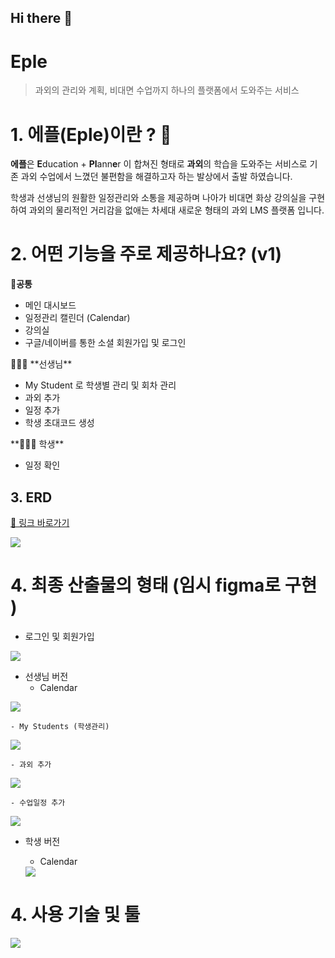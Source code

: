 ## Hi there 👋

# Eple

> 과외의 관리와 계획, 비대면 수업까지 하나의 플랫폼에서 도와주는 서비스
> 

# 1. 에플(Eple)이란 ? 🍎

**에플**은 **E**ducation + **Pl**ann**e**r 이 합쳐진 형태로 **과외**의 학습을 도와주는 서비스로 기존 과외 수업에서 느꼈던 불편함을 해결하고자 하는 발상에서 출발 하였습니다. 

학생과 선생님의 원활한 일정관리와 소통을 제공하며 나아가 비대면 화상 강의실을 구현하여 과외의 물리적인 거리감을 없애는 차세대 새로운 형태의 과외 LMS 플랫폼 입니다. 

# 2. 어떤 기능을 주로 제공하나요? (v1)

<aside>

👥**공통**

- 메인 대시보드
- 일정관리 캘린더 (Calendar)
- 강의실
- 구글/네이버를 통한 소셜 회원가입 및 로그인
</aside>

<aside>
👩🏻‍🏫 **선생님**

- My Student 로 학생별 관리 및 회차 관리
- 과외 추가
- 일정 추가
- 학생 초대코드 생성
</aside>

<aside>
**👩🏻‍🎓 학생**

- 일정 확인

 

# 3. ERD

[🔗 링크 바로가기](https://www.erdcloud.com/d/Z4bzyE75hsjNyD2S8)


</aside>
<img src = "https://s3.us-west-2.amazonaws.com/secure.notion-static.com/5e463b69-02ae-4c8e-ac0b-c3930a496210/%E1%84%89%E1%85%B3%E1%84%8F%E1%85%B3%E1%84%85%E1%85%B5%E1%86%AB%E1%84%89%E1%85%A3%E1%86%BA_2022-11-04_10.55.23.png?X-Amz-Algorithm=AWS4-HMAC-SHA256&X-Amz-Content-Sha256=UNSIGNED-PAYLOAD&X-Amz-Credential=AKIAT73L2G45EIPT3X45%2F20221105%2Fus-west-2%2Fs3%2Faws4_request&X-Amz-Date=20221105T064117Z&X-Amz-Expires=86400&X-Amz-Signature=84485e935dfc7d154035cbc75bbe3253069283020b0aa0a5e32e9c5cf895237b&X-Amz-SignedHeaders=host&response-content-disposition=filename%3D%22%25E1%2584%2589%25E1%2585%25B3%25E1%2584%258F%25E1%2585%25B3%25E1%2584%2585%25E1%2585%25B5%25E1%2586%25AB%25E1%2584%2589%25E1%2585%25A3%25E1%2586%25BA%25202022-11-04%252010.55.23.png%22&x-id=GetObject">

# 4. 최종 산출물의 형태 (임시 figma로 구현 )

- 로그인 및 회원가입
<img src = "https://s3.us-west-2.amazonaws.com/secure.notion-static.com/c7db378d-b3a9-4b6b-ad0a-0558d37d4621/%E1%84%89%E1%85%B3%E1%84%8F%E1%85%B3%E1%84%85%E1%85%B5%E1%86%AB%E1%84%89%E1%85%A3%E1%86%BA_2022-11-05_15.17.28.png?X-Amz-Algorithm=AWS4-HMAC-SHA256&X-Amz-Content-Sha256=UNSIGNED-PAYLOAD&X-Amz-Credential=AKIAT73L2G45EIPT3X45%2F20221105%2Fus-west-2%2Fs3%2Faws4_request&X-Amz-Date=20221105T064709Z&X-Amz-Expires=86400&X-Amz-Signature=7dae486a133fab33d88ca78635ed70ee95cf874a7efe274012e3d1a55fa07f06&X-Amz-SignedHeaders=host&response-content-disposition=filename%3D%22%25E1%2584%2589%25E1%2585%25B3%25E1%2584%258F%25E1%2585%25B3%25E1%2584%2585%25E1%2585%25B5%25E1%2586%25AB%25E1%2584%2589%25E1%2585%25A3%25E1%2586%25BA%25202022-11-05%252015.17.28.png%22&x-id=GetObject">
    
    
- 선생님 버전
    - Calendar
<img src = "https://s3.us-west-2.amazonaws.com/secure.notion-static.com/9efefb1a-e4b8-4e58-826f-e211da7d57f5/%E1%84%89%E1%85%B3%E1%84%8F%E1%85%B3%E1%84%85%E1%85%B5%E1%86%AB%E1%84%89%E1%85%A3%E1%86%BA_2022-11-05_15.21.25.png?X-Amz-Algorithm=AWS4-HMAC-SHA256&X-Amz-Content-Sha256=UNSIGNED-PAYLOAD&X-Amz-Credential=AKIAT73L2G45EIPT3X45%2F20221105%2Fus-west-2%2Fs3%2Faws4_request&X-Amz-Date=20221105T064712Z&X-Amz-Expires=86400&X-Amz-Signature=04a4a3947baadea3adb71c7722a7ef09cdb453be4ce4dc54dc9db482a02b093a&X-Amz-SignedHeaders=host&response-content-disposition=filename%3D%22%25E1%2584%2589%25E1%2585%25B3%25E1%2584%258F%25E1%2585%25B3%25E1%2584%2585%25E1%2585%25B5%25E1%2586%25AB%25E1%2584%2589%25E1%2585%25A3%25E1%2586%25BA%25202022-11-05%252015.21.25.png%22&x-id=GetObject">
    
   
    
    - My Students (학생관리)
    
  <img src = "https://s3.us-west-2.amazonaws.com/secure.notion-static.com/063a71e0-f81d-436a-a979-664a0544b118/%E1%84%89%E1%85%B3%E1%84%8F%E1%85%B3%E1%84%85%E1%85%B5%E1%86%AB%E1%84%89%E1%85%A3%E1%86%BA_2022-11-05_15.25.55.png?X-Amz-Algorithm=AWS4-HMAC-SHA256&X-Amz-Content-Sha256=UNSIGNED-PAYLOAD&X-Amz-Credential=AKIAT73L2G45EIPT3X45%2F20221105%2Fus-west-2%2Fs3%2Faws4_request&X-Amz-Date=20221105T064716Z&X-Amz-Expires=86400&X-Amz-Signature=579cf30a85b7aba97ac242007bb110ad594b38336f4f87493467f4e2928d4b27&X-Amz-SignedHeaders=host&response-content-disposition=filename%3D%22%25E1%2584%2589%25E1%2585%25B3%25E1%2584%258F%25E1%2585%25B3%25E1%2584%2585%25E1%2585%25B5%25E1%2586%25AB%25E1%2584%2589%25E1%2585%25A3%25E1%2586%25BA%25202022-11-05%252015.25.55.png%22&x-id=GetObject">
    
    - 과외 추가
        
  <img src = "https://s3.us-west-2.amazonaws.com/secure.notion-static.com/3adc80f1-6cd4-4b11-b126-07f021404ef7/%E1%84%89%E1%85%B3%E1%84%8F%E1%85%B3%E1%84%85%E1%85%B5%E1%86%AB%E1%84%89%E1%85%A3%E1%86%BA_2022-11-05_15.27.30.png?X-Amz-Algorithm=AWS4-HMAC-SHA256&X-Amz-Content-Sha256=UNSIGNED-PAYLOAD&X-Amz-Credential=AKIAT73L2G45EIPT3X45%2F20221105%2Fus-west-2%2Fs3%2Faws4_request&X-Amz-Date=20221105T064723Z&X-Amz-Expires=86400&X-Amz-Signature=829c56f550877732bdbea563c07fd247b7325141263a7fcd9895a8a0e7b9338a&X-Amz-SignedHeaders=host&response-content-disposition=filename%3D%22%25E1%2584%2589%25E1%2585%25B3%25E1%2584%258F%25E1%2585%25B3%25E1%2584%2585%25E1%2585%25B5%25E1%2586%25AB%25E1%2584%2589%25E1%2585%25A3%25E1%2586%25BA%25202022-11-05%252015.27.30.png%22&x-id=GetObject">
        
    - 수업일정 추가
        
   <img src = "https://s3.us-west-2.amazonaws.com/secure.notion-static.com/7c192d8c-9e43-436a-8057-880a22f9e1f8/%E1%84%89%E1%85%B3%E1%84%8F%E1%85%B3%E1%84%85%E1%85%B5%E1%86%AB%E1%84%89%E1%85%A3%E1%86%BA_2022-11-05_15.19.00.png?X-Amz-Algorithm=AWS4-HMAC-SHA256&X-Amz-Content-Sha256=UNSIGNED-PAYLOAD&X-Amz-Credential=AKIAT73L2G45EIPT3X45%2F20221105%2Fus-west-2%2Fs3%2Faws4_request&X-Amz-Date=20221105T064727Z&X-Amz-Expires=86400&X-Amz-Signature=a1fd1b5d34754d0bf4a3c0e93b1cf816e5226eb96509ebf4106006c6000bc893&X-Amz-SignedHeaders=host&response-content-disposition=filename%3D%22%25E1%2584%2589%25E1%2585%25B3%25E1%2584%258F%25E1%2585%25B3%25E1%2584%2585%25E1%2585%25B5%25E1%2586%25AB%25E1%2584%2589%25E1%2585%25A3%25E1%2586%25BA%25202022-11-05%252015.19.00.png%22&x-id=GetObject">
        
- 학생 버전
    - Calendar
    
   <img src = "https://s3.us-west-2.amazonaws.com/secure.notion-static.com/49828a50-6d71-4ef2-ab99-881670d6f211/%E1%84%89%E1%85%B3%E1%84%8F%E1%85%B3%E1%84%85%E1%85%B5%E1%86%AB%E1%84%89%E1%85%A3%E1%86%BA_2022-11-05_15.21.02.png?X-Amz-Algorithm=AWS4-HMAC-SHA256&X-Amz-Content-Sha256=UNSIGNED-PAYLOAD&X-Amz-Credential=AKIAT73L2G45EIPT3X45%2F20221105%2Fus-west-2%2Fs3%2Faws4_request&X-Amz-Date=20221105T064731Z&X-Amz-Expires=86400&X-Amz-Signature=5ad2976c81620755aed21151bacf5efcc19fdc2189785f7fff55e28dd1ecd094&X-Amz-SignedHeaders=host&response-content-disposition=filename%3D%22%25E1%2584%2589%25E1%2585%25B3%25E1%2584%258F%25E1%2585%25B3%25E1%2584%2585%25E1%2585%25B5%25E1%2586%25AB%25E1%2584%2589%25E1%2585%25A3%25E1%2586%25BA%25202022-11-05%252015.21.02.png%22&x-id=GetObject">
    

# 4.  사용 기술 및 툴

<img src = "https://s3.us-west-2.amazonaws.com/secure.notion-static.com/1390352a-a196-415e-8824-71a4fd215030/%E1%84%89%E1%85%B3%E1%84%8F%E1%85%B3%E1%84%85%E1%85%B5%E1%86%AB%E1%84%89%E1%85%A3%E1%86%BA_2022-11-05_15.39.47.png?X-Amz-Algorithm=AWS4-HMAC-SHA256&X-Amz-Content-Sha256=UNSIGNED-PAYLOAD&X-Amz-Credential=AKIAT73L2G45EIPT3X45%2F20221105%2Fus-west-2%2Fs3%2Faws4_request&X-Amz-Date=20221105T064734Z&X-Amz-Expires=86400&X-Amz-Signature=d1e8b93fb0abd4e635b218a9177b56551bb7c7ba8c1f8efc1c4fa4863b5d2695&X-Amz-SignedHeaders=host&response-content-disposition=filename%3D%22%25E1%2584%2589%25E1%2585%25B3%25E1%2584%258F%25E1%2585%25B3%25E1%2584%2585%25E1%2585%25B5%25E1%2586%25AB%25E1%2584%2589%25E1%2585%25A3%25E1%2586%25BA%25202022-11-05%252015.39.47.png%22&x-id=GetObject">
